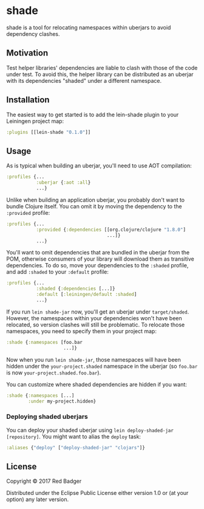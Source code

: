 # shade

shade is a tool for relocating namespaces within uberjars to avoid dependency clashes.

## Motivation

Test helper libraries' dependencies are liable to clash with those of the code under test.
To avoid this, the helper library can be distributed as an uberjar with its dependencies "shaded" under a different namespace.

## Installation

The easiest way to get started is to add the lein-shade plugin to your Leiningen project map:

```clojure
:plugins [[lein-shade "0.1.0"]]
```

## Usage

As is typical when building an uberjar, you'll need to use AOT compilation:

```clojure
:profiles {...
           :uberjar {:aot :all}
           ...}
```

Unlike when building an application uberjar, you probably don't want to bundle Clojure itself.
You can omit it by moving the dependency to the `:provided` profile:

```clojure
:profiles {...
           :provided {:dependencies [[org.clojure/clojure "1.8.0"]
                                     ...]}
           ...}
```

You'll want to omit dependencies that are bundled in the uberjar from the POM, otherwise consumers of your library will download them as transitive dependencies.
To do so, move your dependencies to the `:shaded` profile, and add `:shaded` to your `:default` profile:

```clojure
:profiles {...
           :shaded {:dependencies [...]}
           :default [:leiningen/default :shaded]
           ...}
```

If you run `lein shade-jar` now, you'll get an uberjar under `target/shaded`.
However, the namespaces within your dependencies won't have been relocated, so version clashes will still be problematic.
To relocate those namespaces, you need to specify them in your project map:

```clojure
:shade {:namespaces [foo.bar
                     ...]}
```

Now when you run `lein shade-jar`, those namespaces will have been hidden under the `your-project.shaded` namespace in the uberjar (so `foo.bar` is now `your-project.shaded.foo.bar`).

You can customize where shaded dependencies are hidden if you want:

```clojure
:shade {:namespaces [...]
        :under my-project.hidden}
```

### Deploying shaded uberjars

You can deploy your shaded uberjar using `lein deploy-shaded-jar [repository]`.
You might want to alias the `deploy` task:

```clojure
:aliases {"deploy" ["deploy-shaded-jar" "clojars"]}
```

## License

Copyright © 2017 Red Badger

Distributed under the Eclipse Public License either version 1.0 or (at your option) any later version.
